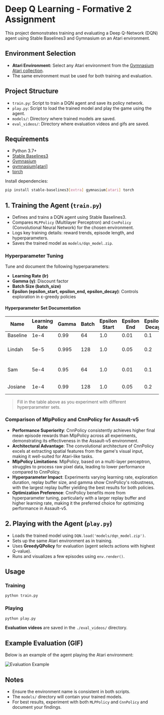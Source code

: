 # Deep Q Learning - Formative 2 Assignment

This project demonstrates training and evaluating a Deep Q-Network (DQN) agent using Stable Baselines3 and Gymnasium on an Atari environment.

## Environment Selection
- **Atari Environment:** Select any Atari environment from the [Gymnasium Atari collection](https://gymnasium.farama.org/environments/atari/).
- The same environment must be used for both training and evaluation.

## Project Structure
- `train.py`: Script to train a DQN agent and save its policy network.
- `play.py`: Script to load the trained model and play the game using the agent.
- `models/`: Directory where trained models are saved.
- `eval_videos/`: Directory where evaluation videos and gifs are saved.

## Requirements
- Python 3.7+
- [Stable Baselines3](https://stable-baselines3.readthedocs.io/)
- [Gymnasium](https://gymnasium.farama.org/)
- [gymnasium[atari]](https://gymnasium.farama.org/environments/atari/)
- [torch](https://pytorch.org/)

Install dependencies:
```bash
pip install stable-baselines3[extra] gymnasium[atari] torch
```

## 1. Training the Agent (`train.py`)

- Defines and trains a DQN agent using Stable Baselines3.
- Compares `MLPPolicy` (Multilayer Perceptron) and `CnnPolicy` (Convolutional Neural Network) for the chosen environment.
- Logs key training details: reward trends, episode length, and hyperparameters.
- Saves the trained model as `models/dqn_model.zip`.

### Hyperparameter Tuning
Tune and document the following hyperparameters:
- **Learning Rate (lr)**
- **Gamma (γ)**: Discount factor
- **Batch Size (batch_size)**
- **Epsilon (epsilon_start, epsilon_end, epsilon_decay)**: Controls exploration in ε-greedy policies

#### Hyperparameter Set Documentation

| Name     | Learning Rate | Gamma | Batch | Epsilon Start | Epsilon End | Epsilon Decay | Train Freq | Total Timesteps | Buffer Size | Target Interval | Noted Behaviour                        | Mean Reward |
|----------|---------------|-------|-------|---------------|-------------|---------------|------------|-----------------|-------------|----------------|-----------------------------------------|-------------|
| Baseline | 1e-4          | 0.99  | 64    | 1.0           | 0.01        | 0.1           | 4          | 100,000         | 100,000     | 1000           |                                         |             |
| Lindah   | 5e-5          | 0.995 | 128   | 1.0           | 0.05        | 0.2           | 8          | 100,000         | 200,000     | 5000           | Added gradient clipping (max_grad_norm=10) |             |
| Sam      | 5e-4          | 0.95  | 64    | 1.0           | 0.01        | 0.1           | 4          | 100,000         | 500,000     | 1000           | Increased learning rate and buffer size and improved    | 554.26      |
| Josiane  | 1e-4          | 0.99  | 128   | 1.0           | 0.05        | 0.2           | 8          | 100,000         | 200,000     | 5000           | Improved performance                    | 722         |

> Fill in the table above as you experiment with different hyperparameter sets.

### Comparison of MlpPolicy and CnnPolicy for Assault-v5

- **Performance Superiority**: CnnPolicy consistently achieves higher final mean episode rewards than MlpPolicy across all experiments, demonstrating its effectiveness in the Assault-v5 environment.
- **Architectural Advantage**: The convolutional architecture of CnnPolicy excels at extracting spatial features from the game's visual input, making it well-suited for Atari-like tasks.
- **MlpPolicy Limitations**: MlpPolicy, based on a multi-layer perceptron, struggles to process raw pixel data, leading to lower performance compared to CnnPolicy.
- **Hyperparameter Impact**: Experiments varying learning rate, exploration duration, replay buffer size, and gamma show CnnPolicy's robustness, with the largest replay buffer yielding the best results for both policies.
- **Optimization Preference**: CnnPolicy benefits more from hyperparameter tuning, particularly with a larger replay buffer and higher learning rate, making it the preferred choice for optimizing performance in Assault-v5.

## 2. Playing with the Agent (`play.py`)

- Loads the trained model using `DQN.load('models/dqn_model.zip')`.
- Sets up the same Atari environment as in training.
- Uses **GreedyQPolicy** for evaluation (agent selects actions with highest Q-value).
- Runs and visualizes a few episodes using `env.render()`.

## Usage

### Training
```bash
python train.py
```

### Playing
```bash
python play.py
```

**Evaluation videos** are saved in the `./eval_videos/` directory. 

## Example Evaluation (GIF)

Below is an example of the agent playing the Atari environment:

![Evaluation Example](eval_videos/eval-episode.gif)

## Notes
- Ensure the environment name is consistent in both scripts.
- The `models/` directory will contain your trained models.
- For best results, experiment with both `MLPPolicy` and `CnnPolicy` and document your findings.

